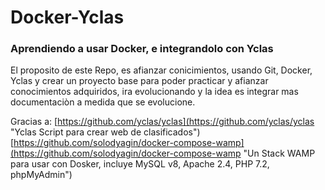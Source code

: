 # Docker-Yclas #

### Aprendiendo a usar Docker, e integrandolo con Yclas  ###

El proposito de este Repo, es afianzar conicimientos, usando Git, Docker, Yclas y crear un proyecto base para poder practicar y afianzar conocimientos adquiridos, ira evolucionando y la idea es integrar mas documentaciòn a medida que se evolucione.

Gracias a:
[https://github.com/yclas/yclas](https://github.com/yclas/yclas "Yclas Script para crear web de clasificados")
[https://github.com/solodyagin/docker-compose-wamp](https://github.com/solodyagin/docker-compose-wamp "Un Stack WAMP para usar con Dosker, incluye MySQL v8, Apache 2.4, PHP 7.2, phpMyAdmin")

